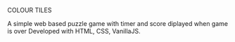 COLOUR TILES

A simple web based puzzle game with timer and score diplayed when game is over
Developed with HTML, CSS, VanillaJS. 
